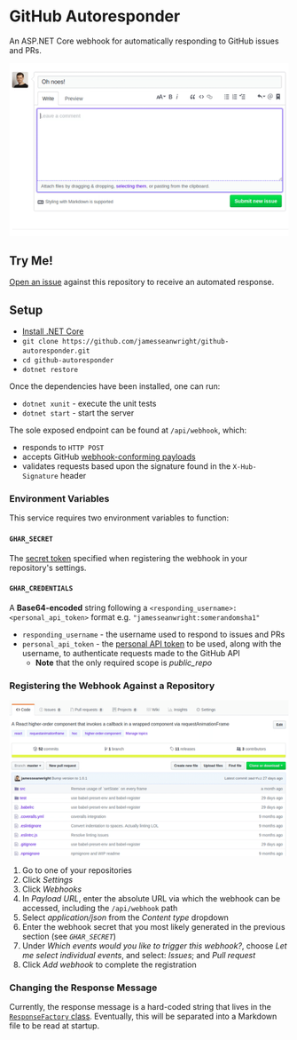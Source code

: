 # GitHub Autoresponder

An ASP.NET Core webhook for automatically responding to GitHub issues and PRs.

![Demo screen capture](https://raw.githubusercontent.com/jamesseanwright/github-autoresponder/master/DocImages/screencap.gif)


## Try Me!

[Open an issue](https://github.com/jamesseanwright/github-autoresponder/issues/new) against this repository to receive an automated response.


## Setup

* [Install .NET Core](https://www.microsoft.com/net/learn/get-started)
* `git clone https://github.com/jamesseanwright/github-autoresponder.git`
* `cd github-autoresponder`
* `dotnet restore`

Once the dependencies have been installed, one can run:

* `dotnet xunit` - execute the unit tests
* `dotnet start` - start the server

The sole exposed endpoint can be found at `/api/webhook`, which:

* responds to `HTTP POST`
* accepts GitHub [webhook-conforming payloads](https://developer.github.com/webhooks/#example-delivery)
* validates requests based upon the signature found in the `X-Hub-Signature` header


### Environment Variables

This service requires two environment variables to function:

#### `GHAR_SECRET`

The [secret token](https://developer.github.com/webhooks/securing/#setting-your-secret-token) specified when registering the webhook in your repository's settings.

#### `GHAR_CREDENTIALS`

A **Base64-encoded** string following a `<responding_username>:<personal_api_token>` format e.g. `"jamesseanwright:somerandomsha1"`

* `responding_username` - the username used to respond to issues and PRs
* `personal_api_token` - the [personal API token](https://github.com/blog/1509-personal-api-tokens) to be used, along with the username, to authenticate requests made to the GitHub API
  * **Note** that the only required scope is _public\_repo_


### Registering the Webhook Against a Repository

![Registering a webhook](https://raw.githubusercontent.com/jamesseanwright/github-autoresponder/master/DocImages/register-webhook.gif)

1. Go to one of your repositories
2. Click _Settings_
3. Click _Webhooks_
4. In _Payload URL_, enter the absolute URL via which the webhook can be accessed, including the `/api/webhook` path
5. Select _application/json_ from the _Content type_ dropdown
6. Enter the webhook secret that you most likely generated in the previous section (see _`GHAR_SECRET`_)
7. Under _Which events would you like to trigger this webhook?_, choose _Let me select individual events_, and select: _Issues_; and _Pull request_
8. Click _Add webhook_ to complete the registration


### Changing the Response Message

Currently, the response message is a hard-coded string that lives in the [`ResponseFactory` class](https://github.com/jamesseanwright/github-autoresponder/blob/master/Responder/ResponseFactory.cs). Eventually, this will be separated into a Markdown file to be read at startup.
